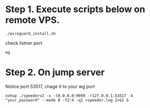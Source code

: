 # Step 1. Execute scripts below on remote VPS.

```shell
./wireguard_install.sh
```

check listner port

```shell
wg
```

# Step 2. On jump server
Notice port 53517, chage it to your wg port
```shell
nohup ./speederv2 -s -l0.0.0.0:9999 -r127.0.0.1:53517 -k  "your_password" --mode 0 -f2:4 -q1 >speeder.log 2>&1 &
```
